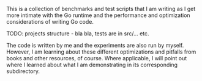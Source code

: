 This is a collection of benchmarks and test scripts that I am writing as I get more intimate with the Go runtime and the performance and optimization considerations of writing Go code.

TODO: projects structure - bla bla, tests are in src/... etc.

The code is written by me and the experiments are also run by myself. However, I am learning about these different optimizations and pitfalls from books and other resources, of course. Where applicable, I will point out where I learned about what I am demonstrating in its corresponding subdirectory.
